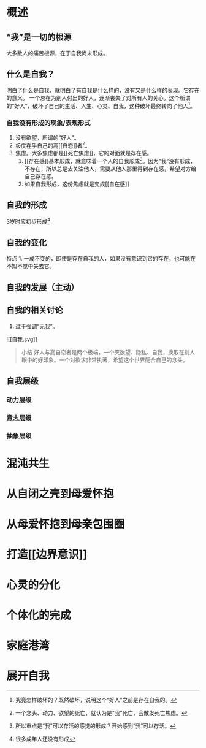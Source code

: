 # 概述
## “我”是一切的根源
大多数人的痛苦根源，在于自我尚未形成。
## 什么是自我？
明白了什么是自我，就明白了有自我是什么样的，没有又是什么样的表现。它存在的意义。
一个总在为别人付出的好人，逐渐丧失了对所有人的关心。这个所谓的“好人”，破坏了自己的生活、人生、心灵、自我，这种破坏最终转向了他人[^1]。
### 自我没有形成的现象/表现形式
1. 没有欲望，所谓的“好人”。
2. 极度在乎自己的高[[自恋]]者[^2]。
3. 焦虑。大多焦虑都是[[死亡焦虑]]，它的对面就是存在感。
	1. [[存在感]]基本形成，就意味着一个人的自我形成[^3]。因为“我”没有形成，不存在，所以总是去关注他人，需要从他人那里得到存在感，希望对方给自己存在感。
	2. 如果自我形成，这份焦虑就是变成[[自在感]]
## 自我的形成
3岁时应初步形成[^4]
## 自我的变化
特点
	1. 一成不变的，即使是存在自我的人，如果没有意识到它的存在，也可能在不知不觉中失去它。
## 自我的发展（主动）
## 自我的相关讨论
1. 过于强调“无我”。

![[自我.svg]]
> 小结
> 好人与高自恋者是两个极端，一个灭欲望、隐私、自我，换取在别人眼中的好印象。一个对欲求非常执著，希望这个世界配合自己的念头。
## 自我层级
### 动力层级
### 意志层级
### 抽象层级
# 混沌共生
# 从自闭之壳到母爱怀抱
# 从母爱怀抱到母亲包围圈
# 打造[[边界意识]]
# 心灵的分化
# 个体化的完成
# 家庭港湾
# 展开自我

[^1]: 究竟怎样破坏的？既然破坏，说明这个“好人”之前是存在自我的。
[^2]: 一个念头、动力、欲望的死亡，就认为是“我”死亡，会散发死亡焦虑。
[^3]: 所以重点是“我”可以存活的感觉的形成？开始感到“我”可以存活。
[^4]: 很多成年人还没有形成